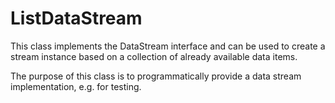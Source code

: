 ListDataStream
==============

This class implements the DataStream interface and can be used to
create a stream instance based on a collection of already available
data items.

The purpose of this class is to programmatically provide a data
stream implementation, e.g. for testing.
